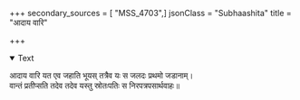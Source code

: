 +++
secondary_sources = [ "MSS_4703",]
jsonClass = "Subhaashita"
title = "आदाय वारि"

+++

<details open><summary>Text</summary>

आदाय वारि यत एव जहाति भूयस् तत्रैव यः स जलदः प्रथमो जडानाम्।  
वान्तं प्रतीप्सति तदेव तदेव यस्तु स्रोतःपतिः स निरपत्रपसार्थवाहः॥
</details>

